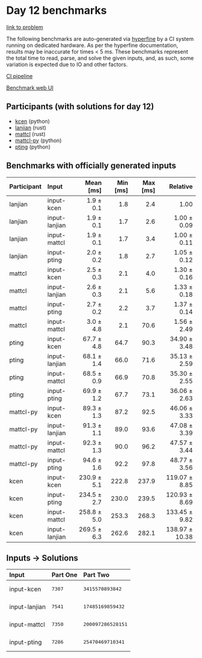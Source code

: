 # Day 12 benchmarks

[link to problem](https://adventofcode.com/2023/day/12)

The following benchmarks are auto-generated via
[hyperfine](https://github.com/sharkdp/hyperfine) by a CI system running on
dedicated hardware. As per the hyperfine documentation, results may be
inaccurate for times < 5 ms. These benchmarks represent the total time to read,
parse, and solve the given inputs, and, as such, some variation is expected due
to IO and other factors.

[CI pipeline](http://ci.papercode.net:8080/teams/main/pipelines/aoc2023)

[Benchmark web UI](https://aoc.ancalagon.black)


## Participants (with solutions for day 12)

- [kcen](https://github.com/kcen/aoc2023) (python)
- [lanjian](https://github.com/lanjian/aoc-2023) (rust)
- [mattcl](https://github.com/mattcl/aoc2023) (rust)
- [mattcl-py](https://github.com/mattcl/aoc2023-py) (python)
- [pting](https://github.com/pting/aoc2023) (python)


## Benchmarks with officially generated inputs

| Participant | Input | Mean [ms] | Min [ms] | Max [ms] | Relative |
|:---|:---|---:|---:|---:|---:|
| lanjian | input-kcen | 1.9 ± 0.1 | 1.8 | 2.4 | 1.00 |
| lanjian | input-lanjian | 1.9 ± 0.1 | 1.7 | 2.6 | 1.00 ± 0.09 |
| lanjian | input-mattcl | 1.9 ± 0.1 | 1.7 | 3.4 | 1.00 ± 0.11 |
| lanjian | input-pting | 2.0 ± 0.2 | 1.8 | 2.7 | 1.05 ± 0.12 |
| mattcl | input-kcen | 2.5 ± 0.3 | 2.1 | 4.0 | 1.30 ± 0.16 |
| mattcl | input-lanjian | 2.6 ± 0.3 | 2.1 | 5.6 | 1.33 ± 0.18 |
| mattcl | input-pting | 2.7 ± 0.2 | 2.2 | 3.7 | 1.37 ± 0.14 |
| mattcl | input-mattcl | 3.0 ± 4.8 | 2.1 | 70.6 | 1.56 ± 2.49 |
| pting | input-kcen | 67.7 ± 4.8 | 64.7 | 90.3 | 34.90 ± 3.48 |
| pting | input-lanjian | 68.1 ± 1.4 | 66.0 | 71.6 | 35.13 ± 2.59 |
| pting | input-mattcl | 68.5 ± 0.9 | 66.9 | 70.8 | 35.30 ± 2.55 |
| pting | input-pting | 69.9 ± 1.2 | 67.7 | 73.1 | 36.06 ± 2.63 |
| mattcl-py | input-kcen | 89.3 ± 1.3 | 87.2 | 92.5 | 46.06 ± 3.33 |
| mattcl-py | input-lanjian | 91.3 ± 1.1 | 89.0 | 93.6 | 47.08 ± 3.39 |
| mattcl-py | input-mattcl | 92.3 ± 1.3 | 90.0 | 96.2 | 47.57 ± 3.44 |
| mattcl-py | input-pting | 94.6 ± 1.6 | 92.2 | 97.8 | 48.77 ± 3.56 |
| kcen | input-kcen | 230.9 ± 5.1 | 222.8 | 237.9 | 119.07 ± 8.85 |
| kcen | input-pting | 234.5 ± 2.7 | 230.0 | 239.5 | 120.93 ± 8.69 |
| kcen | input-mattcl | 258.8 ± 5.0 | 253.3 | 268.3 | 133.45 ± 9.82 |
| kcen | input-lanjian | 269.5 ± 6.3 | 262.6 | 282.1 | 138.97 ± 10.38 |


## Inputs -> Solutions

| Input | Part One | Part Two |
|:---|:---|:---|
|input-kcen|<pre>7307</pre>|<pre>3415570893842</pre>|
|input-lanjian|<pre>7541</pre>|<pre>17485169859432</pre>|
|input-mattcl|<pre>7350</pre>|<pre>200097286528151</pre>|
|input-pting|<pre>7286</pre>|<pre>25470469710341</pre>|